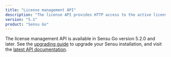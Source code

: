 ```yaml
---
title: "License management API"
description: "The license API provides HTTP access to the active license configuration. Here’s a reference for the license management API in Sensu Go, including examples for returning the active enterprise license configuration and activating or updating an enterprise license. Read on for the full reference."
version: "5.1"
product: "Sensu Go"
---
```


The license management API is available in Sensu Go version 5.2.0 and later.
See the [upgrading guide][6] to upgrade your Sensu installation, and visit the [latest API documentation][7].

[6]: /sensu-go/latest/installation/upgrade
[7]: /sensu-go/latest/api/license
